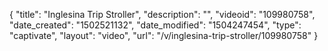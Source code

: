 {
    "title": "Inglesina Trip Stroller",
    "description": "",
    "videoid": "109980758",
    "date_created": "1502521132",
    "date_modified": "1504247454",
    "type": "captivate",
    "layout": "video",
    "url": "\/v\/inglesina-trip-stroller\/109980758"
}